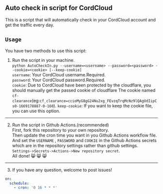 ## Auto check in script for CordCloud

This is a script that will automatically check in your CordCloud account and get the traffic every day.

## `Usage`
You have two methods to use this script:

1. Run the script in your machine.  
`python AutoCheckIn.py --username=<username> --password=<password> --cookie=<cookie> [--keep-cookie]`  
`username`: Your CordCloud username.Required.  
`password`: Your CordCloud password.Required.  
`cookie`: Due to CordCloud have been protected by the cloudflare, you should manually get the passed cookie of cloudflare The cookie named `cf-clearance`(eg:`cf_clearance=ccioMyG8gG24Nu2xg_FEvzqTrqMcNz9lQAgUdIipCs0-1669178887-0-160`).
`keep-cookie`: If you want to keep the cookie file, you can use this option.
***
2. Run the script in Github Actions.(recommended)  
First, fork this repository to your own repository.  
Then update the cron time you want in you Github Actions workflow file.  
And set the `USERNAME` , `PASSWORD` and `COOKIE` in the Github Actions secrets  which are in the repository settings rather than github settings.
`Settings->Secrets->Actions->New repository secret`.  
All done! :smile_cat: :smile_cat: :smile_cat:
***
3. If you have any question, welcome to post issues!
```yaml
on:
  schedule:
    - cron: '0 16 * * *'
```
